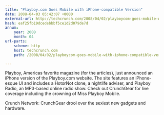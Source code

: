 ```yaml
---
title: "Playboy.com Goes Mobile with iPhone-compatible Version"
date: 2008-04-03 05:42:07 +0000
external-url: http://techcrunch.com/2008/04/02/playboycom-goes-mobile-with-iphone-compatible-version/
hash: eaf25fb19dcedebbbf5ce1d2d079de7d
annum:
    year: 2008
    month: 04
url-parts:
    scheme: http
    host: techcrunch.com
    path: /2008/04/02/playboycom-goes-mobile-with-iphone-compatible-version/

---
```


Playboy, Americas favorite magazine (for the articles), just announced an iPhone version of the Playboy.com website. The site features an iPhone-esque UI and includes a HotorNot clone, a nightlife adviser, and Playboy Radio, an MP3-based online radio show. Check out CrunchGear for live coverage including the crowning of Miss Playboy Mobile. 


Crunch Network:  CrunchGear drool over the sexiest new gadgets and hardware.
